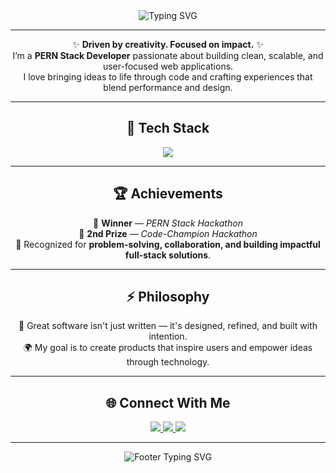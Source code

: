 <!-- HEADER -->
<div align="center">

<img src="https://readme-typing-svg.herokuapp.com?font=Fira+Code&size=30&duration=3000&pause=1000&color=00D9FF&center=true&vCenter=true&width=600&lines=Hey!+I'm+Adarsh+Yadav;Full+Stack+Developer+💻;Creator+%7C+Builder+%7C+Innovator" alt="Typing SVG" />

</div>

---

<!-- INTRO -->
<div align="center">

✨ <strong>Driven by creativity. Focused on impact.</strong> ✨  
I’m a <strong>PERN Stack Developer</strong> passionate about building clean, scalable, and user-focused web applications.  
I love bringing ideas to life through code and crafting experiences that blend performance and design.  

</div>

---

<!-- TECH STACK -->
<h2 align="center">🧠 Tech Stack</h2>
<p align="center">
  <img src="https://skillicons.dev/icons?i=react,nodejs,express,postgresql,mongodb,js,html,css,tailwind,git,github,vscode,docker&theme=dark" />
</p>

---

<!-- ACHIEVEMENTS -->
<h2 align="center">🏆 Achievements</h2>

<p align="center">
  🥇 <strong>Winner</strong> — <em>PERN Stack Hackathon</em> <br/>
  🥈 <strong>2nd Prize</strong> — <em>Code-Champion Hackathon</em> <br/>
  🚀 Recognized for <strong>problem-solving, collaboration, and building impactful full-stack solutions</strong>.  
</p>

---

<!-- PHILOSOPHY -->
<h2 align="center">⚡ Philosophy</h2>

<p align="center">
  💬 Great software isn't just written — it's designed, refined, and built with intention.  
  <br/>  
  🌍 My goal is to create products that inspire users and empower ideas through technology.  
</p>

---

<!-- CONNECT -->
<h2 align="center">🌐 Connect With Me</h2>
<p align="center">
  <a href="https://github.com/adarshy129" target="_blank">
    <img src="https://img.shields.io/badge/GitHub-0A192F?style=for-the-badge&logo=github&logoColor=00D9FF" />
  </a>
  <a href="https://www.linkedin.com/in/adarsh-yadav-b28649219/" target="_blank">
    <img src="https://img.shields.io/badge/LinkedIn-0A192F?style=for-the-badge&logo=linkedin&logoColor=0A66C2" />
  </a>
  <a href="mailto:adarshy129@gmail.com" target="_blank">
    <img src="https://img.shields.io/badge/Email-0A192F?style=for-the-badge&logo=gmail&logoColor=EA4335" />
  </a>
</p>

---

<!-- FOOTER -->
<p align="center">
  <img src="https://readme-typing-svg.herokuapp.com?font=JetBrains+Mono&size=20&duration=2500&pause=1000&color=FF00E6&center=true&vCenter=true&width=480&lines=Code+with+passion+and+precision.;Think.+Build.+Deliver.;Turning+ideas+into+impact+🚀" alt="Footer Typing SVG" />
</p>
